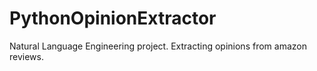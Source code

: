 # PythonOpinionExtractor
Natural Language Engineering project. Extracting opinions from amazon reviews.
